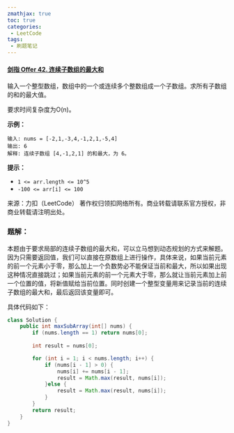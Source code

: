 ```yaml
---
zmathjax: true
toc: true
categories:
 - LeetCode
tags:
 - 刷题笔记
---
```


#### [剑指 Offer 42. 连续子数组的最大和](https://leetcode-cn.com/problems/lian-xu-zi-shu-zu-de-zui-da-he-lcof/)

输入一个整型数组，数组中的一个或连续多个整数组成一个子数组。求所有子数组的和的最大值。

要求时间复杂度为O(n)。

<!--more-->

**示例：**

```
输入: nums = [-2,1,-3,4,-1,2,1,-5,4]
输出: 6
解释: 连续子数组 [4,-1,2,1] 的和最大，为 6。
```

**提示：**

-   `1 <= arr.length <= 10^5`
-   `-100 <= arr[i] <= 100`

来源：力扣（LeetCode）
著作权归领扣网络所有。商业转载请联系官方授权，非商业转载请注明出处。

### 题解：

本题由于要求局部的连续子数组的最大和，可以立马想到动态规划的方式来解题。因为只需要返回值，我们可以直接在原数组上进行操作，具体来说，如果当前元素的前一个元素小于零，那么加上一个负数势必不能保证当前和最大，所以如果出现这种情况直接跳过；如果当前元素的前一个元素大于零，那么就让当前元素加上前一个位置的值，将新值赋给当前位置。同时创建一个整型变量用来记录当前的连续子数组的最大和，最后返回该变量即可。

具体代码如下：

```java
class Solution {
    public int maxSubArray(int[] nums) {
        if (nums.length == 1) return nums[0];
        
        int result = nums[0];

        for (int i = 1; i < nums.length; i++) {
            if (nums[i - 1] > 0) {
                nums[i] += nums[i - 1];
                result = Math.max(result, nums[i]);
            }else {
                result = Math.max(result, nums[i]);
            }
        }
        return result;
    }
}
```

